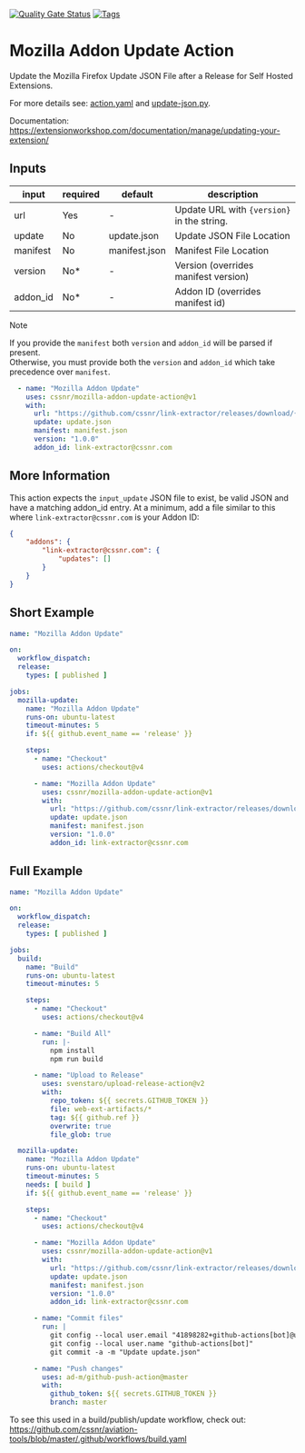 [![Quality Gate Status](https://sonarcloud.io/api/project_badges/measure?project=cssnr_mozilla-addon-update-action&metric=alert_status)](https://sonarcloud.io/summary/new_code?id=cssnr_mozilla-addon-update-action)
[![Tags](https://github.com/cssnr/mozilla-addon-update-action/actions/workflows/tags.yaml/badge.svg)](https://github.com/cssnr/mozilla-addon-update-action/actions/workflows/tags.yaml)
# Mozilla Addon Update Action

Update the Mozilla Firefox Update JSON File after a Release for Self Hosted Extensions.

For more details see: [action.yaml](action.yaml) and [update-json.py](src/update-json.py).

Documentation: https://extensionworkshop.com/documentation/manage/updating-your-extension/

## Inputs

| input    | required | default       | description                                |
|----------|----------|---------------|--------------------------------------------|
| url      | Yes      | -             | Update URL with `{version}` in the string. |
| update   | No       | update.json   | Update JSON File Location                  |
| manifest | No       | manifest.json | Manifest File Location                     |
| version  | No*      | -             | Version (overrides manifest version)       |
| addon_id | No*      | -             | Addon ID (overrides manifest id)           |

> [!NOTE]  
> If you provide the `manifest` both `version` and `addon_id` will be parsed if present.  
> Otherwise, you must provide both the `version` and `addon_id` which take precedence over `manifest`.

```yaml
  - name: "Mozilla Addon Update"
    uses: cssnr/mozilla-addon-update-action@v1
    with:
      url: "https://github.com/cssnr/link-extractor/releases/download/{version}/link_extractor-firefox.xpi"
      update: update.json
      manifest: manifest.json
      version: "1.0.0"
      addon_id: link-extractor@cssnr.com
```

## More Information

This action expects the `input_update` JSON file to exist, be valid JSON and have a matching addon_id entry.
At a minimum, add a file similar to this where `link-extractor@cssnr.com` is your Addon ID:

```json
{
    "addons": {
        "link-extractor@cssnr.com": {
            "updates": []
        }
    }
}
```

## Short Example

```yaml
name: "Mozilla Addon Update"

on:
  workflow_dispatch:
  release:
    types: [ published ]

jobs:
  mozilla-update:
    name: "Mozilla Addon Update"
    runs-on: ubuntu-latest
    timeout-minutes: 5
    if: ${{ github.event_name == 'release' }}

    steps:
      - name: "Checkout"
        uses: actions/checkout@v4

      - name: "Mozilla Addon Update"
        uses: cssnr/mozilla-addon-update-action@v1
        with:
          url: "https://github.com/cssnr/link-extractor/releases/download/{version}/link_extractor-firefox.xpi"
          update: update.json
          manifest: manifest.json
          version: "1.0.0"
          addon_id: link-extractor@cssnr.com
```

## Full Example

```yaml
name: "Mozilla Addon Update"

on:
  workflow_dispatch:
  release:
    types: [ published ]

jobs:
  build:
    name: "Build"
    runs-on: ubuntu-latest
    timeout-minutes: 5

    steps:
      - name: "Checkout"
        uses: actions/checkout@v4

      - name: "Build All"
        run: |-
          npm install
          npm run build

      - name: "Upload to Release"
        uses: svenstaro/upload-release-action@v2
        with:
          repo_token: ${{ secrets.GITHUB_TOKEN }}
          file: web-ext-artifacts/*
          tag: ${{ github.ref }}
          overwrite: true
          file_glob: true

  mozilla-update:
    name: "Mozilla Addon Update"
    runs-on: ubuntu-latest
    timeout-minutes: 5
    needs: [ build ]
    if: ${{ github.event_name == 'release' }}

    steps:
      - name: "Checkout"
        uses: actions/checkout@v4

      - name: "Mozilla Addon Update"
        uses: cssnr/mozilla-addon-update-action@v1
        with:
          url: "https://github.com/cssnr/link-extractor/releases/download/{version}/link_extractor-firefox.xpi"
          update: update.json
          manifest: manifest.json
          version: "1.0.0"
          addon_id: link-extractor@cssnr.com

      - name: "Commit files"
        run: |
          git config --local user.email "41898282+github-actions[bot]@users.noreply.github.com"
          git config --local user.name "github-actions[bot]"
          git commit -a -m "Update update.json"

      - name: "Push changes"
        uses: ad-m/github-push-action@master
        with:
          github_token: ${{ secrets.GITHUB_TOKEN }}
          branch: master
```

To see this used in a build/publish/update workflow, check out:  
https://github.com/cssnr/aviation-tools/blob/master/.github/workflows/build.yaml
